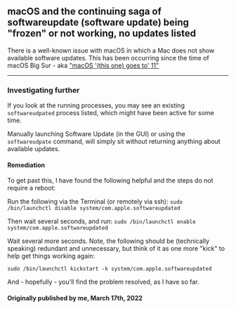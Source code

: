 ## macOS and the continuing saga of softwareupdate (software update) being "frozen" or not working, no updates listed

There is a well-known issue with macOS in which a Mac does not show available software updates. This has been occurring since the time of macOS Big Sur - aka ["macOS '(this one) goes to' 11"](https://www.youtube.com/watch?v=KOO5S4vxi0o)

---

### Investigating further
If you look at the running processes, you may see an existing ```softwareudpated``` process listed, which might have been active for some time.

Manually launching Software Update (in the GUI) or using the ```softwareudpate``` command, will simply sit without returning anything about available updates.

#### Remediation

To get past this, I have found the following helpful and the steps do not require a reboot:

Run the following via the Terminal (or remotely via ssh):
```sudo /bin/launchctl disable system/com.apple.softwareupdated```

Then wait several seconds, and run:
```sudo /bin/launchctl enable system/com.apple.softwareupdated```

Wait several more seconds. Note, the following should be (technically speaking) redundant and unnecessary, but think of it as one more "kick" to help get things working again:

```sudo /bin/launchctl kickstart -k system/com.apple.softwareupdated```

And - hopefully - you'll find the problem resolved, as I have so far.

#### Originally published by me, March 17th, 2022
